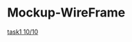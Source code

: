 # Mockup-WireFrame
[task1 10/10](https://miro.com/app/board/uXjVPPXBIpE=/?share_link_id=885442088803)
